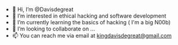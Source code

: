 - 👋 Hi, I’m @Davisdegreat
- 👀 I’m interested in ethical hacking and software development
- 🌱 I’m currently learning the basics of hacking ( I'm a big N00b)
- 💞️ I’m looking to collaborate on ...
- 📫 You can reach me via email at kingdavisdegreat@gmail.com

<!---
Davisdegreat/Davisdegreat is a ✨ special ✨ repository because its `README.md` (this file) appears on your GitHub profile.
You can click the Preview link to take a look at your changes.
--->
